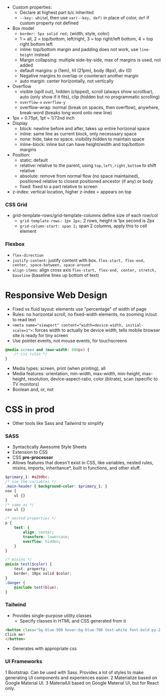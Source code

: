 - Custom properties:
	- Declare at highest part b/c inherited
	- `--key: white`l, then use `var(--key, def)` in place of color, `def` if custom property not defined
- Box model
	- `border: 5px solid red;` (width, style, color)
	- 1 = all, 2 = top/bottom, left/right, 3 = top right/left bottom, 4 = top right bottom left
	- inline: top/bottom margin and padding does not work, use `line-height` instead
	- Margin collapsing: multiple side-by-side, max of margins is used, not added
	- default margins: p (1em), h1 (21pm), body (8px), div (0)
	- Negative margins to overlap or counteract another margin
	- auto margin: center horizontally, not vertically
- Overflow
	- visible (spill out), hidden (clipped), scroll (always show scrollbar), auto (only show if it fits), clip (hidden but no programmatic scrolling)
	- `overflow-x` `overflow-y`
	- overflow-wrap: normal (break on spaces, then overflow), anywhere, break-word (breaks long word onto new line)
- 1px = 0.75pt, 1pt = 1/72nd inch
- Display
	- block: newline before and after, takes up entire horizonal space
	- inline: same line as current block, only necesssary space
	- none: hide, take no space. visibility:hidden to maintain space
	- inline-block: inline but can have height/width and top/bottom margins
- Position:
	- static: default
	- relative: relative to the parent, using `top,left,right,bottom` to shift relative
	- absolute: remove from normal flow (no space maintained), positioned relative to closest positioned ancestor (if any) or body
	- fixed: fixed to a part relative to screen
- z-index: vertical location, higher z-index = appears on top
### CSS Grid
- grid-template-rows/grid-template-columns define size of each row/col
	- `grid-template-rows: 1px 2px;` 2 rows, height is 1px second is 2px
	- `grid-column-start: span 2;` span 2 columns, apply this to cell element
### Flexbox
- `flex-direction`
- `justify-content`: justify content with box. `flex-start, flex-end, center, space-between, space-around`
- `align-items`: align cross axis `flex-start, flex-end, center, stretch, baseline` (baseline lines up bottom of text)
# Responsive Web Design
- Fixed vs fluid layout: elements use "percentage" of width of page
- Rules: no horizontal scroll, no fixed-width elements, no zooming in/out to read text
- `<meta name="viewport" content="width=device-width, initial-scale=1">`: forces width to actually be device width, tells mobile browser site is ready for tiny screen
- Use pointer events, not mouse events, for touchscreens
```css
@media screen and (max-width: 800px) {
	/* css rules */
}
```
- Media types: screen, print (when printing), all
- Media features: orientation, min-width, max-width, min-height, max-height, resolution, device-aspect-ratio, color (bitrate), scan (specific to TV monitors)
- Boolean and, or, not
# CSS in prod
- Other tools like Sass and Tailwind to simplify
### SASS
- Syntactically Awesome Style Sheets
- Extension to CSS
- CSS **pre-processor**
- Allows features that doesn't exist in CSS, like variables, nested rules,
mixins, imports, inheritance*, built in functions, and other stuff.
```scss
$primary_1: #a2b9bc;
/* use the variables */
.main-header { background-color: $primary_1; }
nav {
	ul {}
}
/* same as */
nav ul {}

/* nested properties */
p {
	text: {
		align: center;
		transform: lowercase;
		overflow: hidden;
	}
}

/* mixins */
@mixin test($color) {
	test: property;
	border; 10px solid $color;
}
.danger {
	@include test(blue);
}
```
### Tailwind
- Provides single-purpose utility classes
	- Specify classes in HTML and CSS generated from it
```html
<button class="bg-blue-500 hover:bg-blue-700 text-white font-bold py-2 px-4 rounded">
Click me!
</button>
```
- Generates with appropriate css
### UI Frameworks
1 Bootstrap: Can be used with Sass. Provides a lot of styles to
make generating UI components and experiences easier.
2 Materialize based on Google Material UI.
3 MaterialUI based on Google Material UI, but for React only.